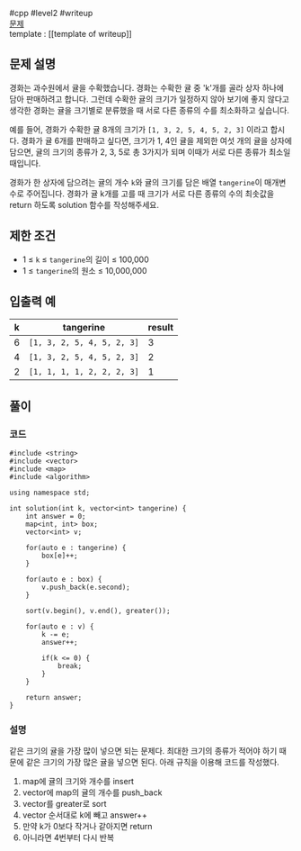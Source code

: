 
#cpp #level2 #writeup  
[문제](https://school.programmers.co.kr/learn/courses/30/lessons/138476)  
template : [[template of writeup]]  

## 문제 설명  

경화는 과수원에서 귤을 수확했습니다. 경화는 수확한 귤 중 'k'개를 골라 상자 하나에 담아 판매하려고 합니다. 그런데 수확한 귤의 크기가 일정하지 않아 보기에 좋지 않다고 생각한 경화는 귤을 크기별로 분류했을 때 서로 다른 종류의 수를 최소화하고 싶습니다.  

예를 들어, 경화가 수확한 귤 8개의 크기가 `[1, 3, 2, 5, 4, 5, 2, 3]` 이라고 합시다. 경화가 귤 6개를 판매하고 싶다면, 크기가 1, 4인 귤을 제외한 여섯 개의 귤을 상자에 담으면, 귤의 크기의 종류가 2, 3, 5로 총 3가지가 되며 이때가 서로 다른 종류가 최소일 때입니다.  

경화가 한 상자에 담으려는 귤의 개수 `k`와 귤의 크기를 담은 배열 `tangerine`이 매개변수로 주어집니다. 경화가 귤 k개를 고를 때 크기가 서로 다른 종류의 수의 최솟값을 return 하도록 solution 함수를 작성해주세요.  

## 제한 조건  

- 1 ≤ `k` ≤ `tangerine`의 길이 ≤ 100,000  
- 1 ≤ `tangerine`의 원소 ≤ 10,000,000  

## 입출력 예  

| k   | tangerine                  | result |  
| --- | -------------------------- | ------ |  
| 6   | `[1, 3, 2, 5, 4, 5, 2, 3]` | 3      |  
| 4   | `[1, 3, 2, 5, 4, 5, 2, 3]` | 2      |  
| 2   | `[1, 1, 1, 1, 2, 2, 2, 3]` | 1      |  

## 풀이  

### 코드  

```  
#include <string>  
#include <vector>  
#include <map>  
#include <algorithm>  

using namespace std;  

int solution(int k, vector<int> tangerine) {  
    int answer = 0;  
    map<int, int> box;  
    vector<int> v;  
    
    for(auto e : tangerine) {  
        box[e]++;  
    }  
    
    for(auto e : box) {  
        v.push_back(e.second);  
    }  
    
    sort(v.begin(), v.end(), greater());  
    
    for(auto e : v) {  
        k -= e;  
        answer++;  
        
        if(k <= 0) {  
            break;  
        }  
    }  
    
    return answer;  
}  
```  

### 설명  

같은 크기의 귤을 가장 많이 넣으면 되는 문제다. 최대한 크기의 종류가 적어야 하기 때문에 같은 크기의 가장 많은 귤을 넣으면 된다. 아래 규칙을 이용해 코드를 작성했다.  

1. map에 귤의 크기와 개수를 insert  
2. vector에 map의 귤의 개수를 push_back  
3. vector를 greater로 sort  
4. vector 순서대로 k에 빼고 answer++  
5. 만약 k가 0보다 작거나 같아지면 return  
6. 아니라면 4번부터 다시 반복  
